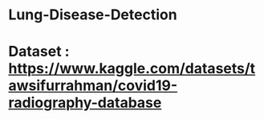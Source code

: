# Lung-Disease-Detection
# Dataset : https://www.kaggle.com/datasets/tawsifurrahman/covid19-radiography-database
